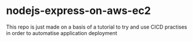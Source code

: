 # nodejs-express-on-aws-ec2

This repo is just made on a basis of a tutorial to try and use CICD practises in order to automatise application deployment
